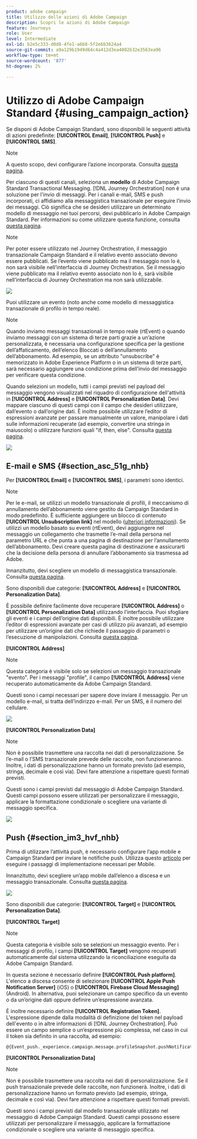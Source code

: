```yaml
---
product: adobe campaign
title: Utilizzo delle azioni di Adobe Campaign
description: Scopri le azioni di Adobe Campaign
feature: Journeys
role: User
level: Intermediate
exl-id: b2e5c333-d0d8-4fe1-a6b8-5f2e6b3624a4
source-git-commit: a9a129b1949d64c4a412d3ea4002b32e3563ea96
workflow-type: tm+mt
source-wordcount: '877'
ht-degree: 2%

---
```


# Utilizzo di Adobe Campaign Standard {#using_campaign_action}

Se disponi di Adobe Campaign Standard, sono disponibili le seguenti attività di azioni predefinite: **[!UICONTROL Email]**, **[!UICONTROL Push]** e **[!UICONTROL SMS]**.

>[!NOTE]
>
>A questo scopo, devi configurare l’azione incorporata. Consulta [questa pagina](../action/working-with-adobe-campaign.md).

Per ciascuno di questi canali, seleziona un **modello** di Adobe Campaign Standard Transactional Messaging. [!DNL Journey Orchestration] non è una soluzione per l&#39;invio di messaggi. Per i canali e-mail, SMS e push incorporati, ci affidiamo alla messaggistica transazionale per eseguire l’invio dei messaggi. Ciò significa che se desideri utilizzare un determinato modello di messaggio nei tuoi percorsi, devi pubblicarlo in Adobe Campaign Standard. Per informazioni su come utilizzare questa funzione, consulta [questa pagina](https://experienceleague.adobe.com/docs/campaign-standard/using/communication-channels/transactional-messaging/getting-started-with-transactional-msg.html?lang=it).

>[!NOTE]
>
>Per poter essere utilizzato nel Journey Orchestration, il messaggio transazionale Campaign Standard e il relativo evento associato devono essere pubblicati. Se l’evento viene pubblicato ma il messaggio non lo è, non sarà visibile nell’interfaccia di Journey Orchestration. Se il messaggio viene pubblicato ma il relativo evento associato non lo è, sarà visibile nell’interfaccia di Journey Orchestration ma non sarà utilizzabile.

![](../assets/journey59.png)

Puoi utilizzare un evento (noto anche come modello di messaggistica transazionale di profilo in tempo reale).

>[!NOTE]
>
>Quando inviamo messaggi transazionali in tempo reale (rtEvent) o quando inviamo messaggi con un sistema di terze parti grazie a un’azione personalizzata, è necessaria una configurazione specifica per la gestione dell’affaticamento, dell’elenco Bloccati o dell’annullamento dell’abbonamento. Ad esempio, se un attributo &quot;unsubscribe&quot; è memorizzato in Adobe Experience Platform o in un sistema di terze parti, sarà necessario aggiungere una condizione prima dell’invio del messaggio per verificare questa condizione.

Quando selezioni un modello, tutti i campi previsti nel payload del messaggio vengono visualizzati nel riquadro di configurazione dell&#39;attività in **[!UICONTROL Address]** e **[!UICONTROL Personalization Data]**. Devi mappare ciascuno di questi campi con il campo che desideri utilizzare, dall’evento o dall’origine dati. È inoltre possibile utilizzare l’editor di espressioni avanzate per passare manualmente un valore, manipolare i dati sulle informazioni recuperate (ad esempio, convertire una stringa in maiuscolo) o utilizzare funzioni quali &quot;if, then, else&quot;. Consulta [questa pagina](../expression/expressionadvanced.md).

![](../assets/journey60.png)

## E-mail e SMS {#section_asc_51g_nhb}

Per **[!UICONTROL Email]** e **[!UICONTROL SMS]**, i parametri sono identici.

>[!NOTE]
>
>Per le e-mail, se utilizzi un modello transazionale di profili, il meccanismo di annullamento dell’abbonamento viene gestito da Campaign Standard in modo predefinito. È sufficiente aggiungere un blocco di contenuto **[!UICONTROL Unsubscription link]** nel modello ([ulteriori informazioni](https://experienceleague.adobe.com/docs/campaign-standard/using/communication-channels/transactional-messaging/getting-started-with-transactional-msg.html?lang=it)). Se utilizzi un modello basato su eventi (rtEvent), devi aggiungere nel messaggio un collegamento che trasmette l’e-mail della persona nel parametro URL e che punta a una pagina di destinazione per l’annullamento dell’abbonamento. Devi creare questa pagina di destinazione e assicurarti che la decisione della persona di annullare l’abbonamento sia trasmessa ad Adobe.

Innanzitutto, devi scegliere un modello di messaggistica transazionale. Consulta [questa pagina](../building-journeys/about-action-activities.md).

Sono disponibili due categorie: **[!UICONTROL Address]** e **[!UICONTROL Personalization Data]**.

È possibile definire facilmente dove recuperare **[!UICONTROL Address]** o **[!UICONTROL Personalization Data]** utilizzando l&#39;interfaccia. Puoi sfogliare gli eventi e i campi dell’origine dati disponibili. È inoltre possibile utilizzare l’editor di espressioni avanzate per casi di utilizzo più avanzati, ad esempio per utilizzare un’origine dati che richiede il passaggio di parametri o l’esecuzione di manipolazioni. Consulta [questa pagina](../expression/expressionadvanced.md).

**[!UICONTROL Address]**

>[!NOTE]
>
>Questa categoria è visibile solo se selezioni un messaggio transazionale &quot;evento&quot;. Per i messaggi &quot;profile&quot;, il campo **[!UICONTROL Address]** viene recuperato automaticamente da Adobe Campaign Standard.

Questi sono i campi necessari per sapere dove inviare il messaggio. Per un modello e-mail, si tratta dell’indirizzo e-mail. Per un SMS, è il numero del cellulare.

![](../assets/journey61.png)

**[!UICONTROL Personalization Data]**

>[!NOTE]
>
>Non è possibile trasmettere una raccolta nei dati di personalizzazione. Se l’e-mail o l’SMS transazionale prevede delle raccolte, non funzioneranno. Inoltre, i dati di personalizzazione hanno un formato previsto (ad esempio, stringa, decimale e così via). Devi fare attenzione a rispettare questi formati previsti.

Questi sono i campi previsti dal messaggio di Adobe Campaign Standard. Questi campi possono essere utilizzati per personalizzare il messaggio, applicare la formattazione condizionale o scegliere una variante di messaggio specifica.

![](../assets/journey62.png)

## Push {#section_im3_hvf_nhb}

Prima di utilizzare l’attività push, è necessario configurare l’app mobile e Campaign Standard per inviare le notifiche push. Utilizza questo [articolo](https://helpx.adobe.com/it/campaign/kb/integrate-mobile-sdk.html) per eseguire i passaggi di implementazione necessari per Mobile.

Innanzitutto, devi scegliere un’app mobile dall’elenco a discesa e un messaggio transazionale. Consulta [questa pagina](../building-journeys/about-action-activities.md).

![](../assets/journey62bis.png)

Sono disponibili due categorie: **[!UICONTROL Target]** e **[!UICONTROL Personalization Data]**.

**[!UICONTROL Target]**

>[!NOTE]
>
>Questa categoria è visibile solo se selezioni un messaggio evento. Per i messaggi di profilo, i campi **[!UICONTROL Target]** vengono recuperati automaticamente dal sistema utilizzando la riconciliazione eseguita da Adobe Campaign Standard.

In questa sezione è necessario definire **[!UICONTROL Push platform]**. L&#39;elenco a discesa consente di selezionare **[!UICONTROL Apple Push Notification Server]** (iOS) o **[!UICONTROL Firebase Cloud Messaging]** (Android). In alternativa, puoi selezionare un campo specifico da un evento o da un’origine dati oppure definire un’espressione avanzata.

È inoltre necessario definire **[!UICONTROL Registration Token]**. L&#39;espressione dipende dalla modalità di definizione del token nel payload dell&#39;evento o in altre informazioni di [!DNL Journey Orchestration]. Può essere un campo semplice o un’espressione più complessa, nel caso in cui il token sia definito in una raccolta, ad esempio:

```
@{Event_push._experience.campaign.message.profileSnapshot.pushNotificationTokens.first().token}
```

**[!UICONTROL Personalization Data]**

>[!NOTE]
>
>Non è possibile trasmettere una raccolta nei dati di personalizzazione. Se il push transazionale prevede delle raccolte, non funzionerà. Inoltre, i dati di personalizzazione hanno un formato previsto (ad esempio, stringa, decimale e così via). Devi fare attenzione a rispettare questi formati previsti.

Questi sono i campi previsti dal modello transazionale utilizzato nel messaggio di Adobe Campaign Standard. Questi campi possono essere utilizzati per personalizzare il messaggio, applicare la formattazione condizionale o scegliere una variante di messaggio specifica.
